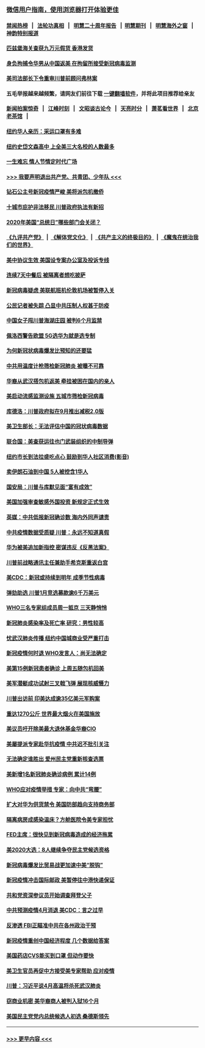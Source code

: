 ### [微信用户指南，使用浏览器打开体验更佳](https://github.com/gfw-breaker/banned-news1/blob/master/indexes/wechat-guide.md?t=0)
#### [禁闻热榜](热点新闻.md?t=0)  &nbsp;&nbsp;|&nbsp;&nbsp; [法轮功真相](https://github.com/gfw-breaker/truth/blob/master/README.md?t=0) &nbsp;&nbsp;|&nbsp;&nbsp; [明慧二十周年报告](https://github.com/gfw-breaker/mh-reports/blob/master/README.md?t=0) &nbsp;&nbsp;|&nbsp;&nbsp;[明慧期刊](https://github.com/gfw-breaker/mh-qikan) &nbsp;&nbsp;|&nbsp;&nbsp; [明慧海外之窗](https://github.com/gfw-breaker/mh-news/blob/master/README.md?t=0) &nbsp;&nbsp;|&nbsp;&nbsp; [神韵特别报道](https://github.com/gfw-breaker/mh-news/blob/master/shenyun.md?t=0)
#### [匹兹堡海关查获九万元假货 香港发货](../pages/nsc412/n11870716.md?t=02152355) 
#### [身负拘捕令华男从中国返美  在拘留所接受新冠病毒监测](../pages/nsc412/n11870710.md?t=02152355) 
#### [美司法部长下令重审川普前顾问弗林案](../pages/nsc412/n11870258.md?t=02152355) 
#### 五毛举报越来越频繁，请网友们前往下载 [一键翻墙软件](https://github.com/gfw-breaker/ssr-accounts)，并将此项目推荐给亲友
#### [新闻拍案惊奇](https://github.com/gfw-breaker/banned-news1/blob/master/pages/link4.md) &nbsp;&nbsp;|&nbsp;&nbsp; [江峰时刻](https://github.com/gfw-breaker/banned-news1/blob/master/pages/link4.md) &nbsp;&nbsp;|&nbsp;&nbsp; [文昭谈古论今](https://github.com/gfw-breaker/banned-news1/blob/master/pages/link4.md) &nbsp;&nbsp;|&nbsp;&nbsp; [天亮时分](https://github.com/gfw-breaker/banned-news1/blob/master/pages/link4.md) &nbsp;&nbsp;|&nbsp;&nbsp; [萧茗看世界](https://github.com/gfw-breaker/banned-news1/blob/master/pages/link4.md) &nbsp;&nbsp;|&nbsp;&nbsp; [北京老茶馆](https://github.com/gfw-breaker/banned-news1/blob/master/pages/link4.md) &nbsp;&nbsp;|&nbsp;&nbsp; 
#### [纽约华人亲历：采运口罩有多难](../pages/nsc412/n11870531.md?t=02152355) 
#### [纽约史岱文森高中  上全美三大名校的人数最多](../pages/nsc412/n11870557.md?t=02152355) 
#### [一生难忘 情人节情定时代广场](../pages/nsc412/n11870536.md?t=02152355) 
#### [>>> 我要声明退出共产党、共青团、少年队 <<<](https://github.com/begood0513/goodnews/blob/master/quit/letter.md) 
#### [钻石公主号新冠疫情严峻 美将派包机撤侨](../pages/nsc412/n11870505.md?t=02152355) 
#### [十城市庇护非法移民 川普政府执法有新招](../pages/nsc412/n11870410.md?t=02152355) 
#### [2020年美国“总统日”哪些部门会关闭？](../pages/nsc412/n11870148.md?t=02152355) 
#### [《九评共产党》](https://github.com/begood0513/9ping.md/blob/master/README.md) &nbsp;|&nbsp; [《解体党文化》](../../../../jtdwh.md/blob/master/README.md)  &nbsp;|&nbsp; [《共产主义的终极目的》](../../../../gczydzjmd.md/blob/master/README.md) &nbsp;|&nbsp; [《魔鬼在统治我们的世界》](../../../../mgztzwmdsj.md/blob/master/README.md) 
#### [美中协议生效 美国设专案办公室及投诉专线](../pages/nsc412/n11870266.md?t=02152355) 
#### [连续7天中餐后 被隔离者想吃披萨](../pages/nsc412/n11870243.md?t=02152355) 
#### [新冠病毒疑虑 美联航班机伦敦机场被暂停入关](../pages/nsc412/n11870015.md?t=02152355) 
#### [公民记者被失踪 凸显中共压制人权甚于防疫](../pages/nsc412/n11870042.md?t=02152355) 
#### [中国女子闯川普海湖庄园 被判6个月监禁](../pages/nsc412/n11869919.md?t=02152355) 
#### [佩洛西警告欧盟 5G选华为就是选专制](../pages/nsc412/n11869898.md?t=02152355) 
#### [为何新冠状病毒爆发比预知的还要猛](../pages/nsc412/n11869828.md?t=02152355) 
#### [中共用温度计枪筛检新冠肺炎 被曝不可靠](../pages/nsc412/n11869707.md?t=02152355) 
#### [华裔从武汉搭包机返美 牵挂被困在国内的亲人](../pages/nsc412/n11869711.md?t=02152355) 
#### [美启动流感监测设施 五城市筛检新冠病毒](../pages/nsc412/n11869689.md?t=02152355) 
#### [库德洛：川普政府拟在9月推出减税2.0版](../pages/nsc412/n11869627.md?t=02152355) 
#### [美卫生部长：无法评估中国的冠状病毒数据](../pages/nsc412/n11869301.md?t=02152355) 
#### [联合国：美查获运往也门武装组织的中制导弹](../pages/nsc412/n11868677.md?t=02152355) 
#### [纽约市长到法拉盛吃点心  鼓励到华人社区消费(影音)](../pages/nsc412/n11868197.md?t=02152355) 
#### [卖伊朗石油到中国  5人被控含1华人](../pages/nsc412/n11867988.md?t=02152355) 
#### [国安局：川普与库默见面“富有成效”](../pages/nsc412/n11867976.md?t=02152355) 
#### [美国加强审查敏感外国投资 新规定正式生效](../pages/nsc412/n11868041.md?t=02152355) 
#### [英媒：中共低报新冠确诊数 海内外同声谴责](../pages/nsc412/n11867421.md?t=02152355) 
#### [中共疫情数据受质疑 川普：永远不知道真假](../pages/nsc412/n11867195.md?t=02152355) 
#### [华为被美追加新指控 密谋违反《反黑法案》](../pages/nsc412/n11867191.md?t=02152355) 
#### [川普前战略通讯主任兼助手希克斯重返白宫](../pages/nsc412/n11867104.md?t=02152355) 
#### [美CDC：新冠或持续到明年 成季节性病毒](../pages/nsc412/n11867279.md?t=02152355) 
#### [弹劾助选 川普1月竞选募款逾6千万美元](../pages/nsc412/n11866950.md?t=02152355) 
#### [WHO三名专家组成员周一抵京 三天静悄悄](../pages/nsc412/n11866947.md?t=02152355) 
#### [新冠肺炎感染率及死亡率 研究：男性较高](../pages/nsc412/n11866956.md?t=02152355) 
#### [忧武汉肺炎传播 纽约中国城商业受严重打击](../pages/nsc412/n11866902.md?t=02152355) 
#### [新冠疫情何时退 WHO发言人：尚无法确定](../pages/nsc412/n11866864.md?t=02152355) 
#### [美第15例新冠患者确诊 上周五随包机回美](../pages/nsc412/n11866852.md?t=02152355) 
#### [美军潜艇成功试射三叉戟飞弹 展现核威慑力](../pages/nsc412/n11866046.md?t=02152355) 
#### [川普出访前 印美达成逾35亿美元军购案](../pages/nsc412/n11865444.md?t=02152355) 
#### [重达1270公斤 世界最大烟火在美国施放](../pages/nsc412/n11865198.md?t=02152355) 
#### [美议员吁开除美最大退休基金华裔CIO](../pages/nsc412/n11865230.md?t=02152355) 
#### [美屡提派专家赴华抗疫情 中共迟不批引关注](../pages/nsc412/n11864719.md?t=02152355) 
#### [无法确定谁胜出 爱州民主党重新核查选票](../pages/nsc412/n11864830.md?t=02152355) 
#### [美新增1名新冠肺炎确诊病例 累计14例](../pages/nsc412/n11864893.md?t=02152355) 
#### [WHO应对疫情举措 专家：向中共“弯腰”](../pages/nsc412/n11864727.md?t=02152355) 
#### [扩大对华为供货禁令 美国防部趋向支持商务部](../pages/nsc412/n11864773.md?t=02152355) 
#### [隔离病房成感染温床？方舱医院令美专家担忧](../pages/nsc412/n11864575.md?t=02152355) 
#### [FED主席：很快见到新冠病毒造成的经济拖累](../pages/nsc412/n11864507.md?t=02152355) 
#### [美2020大选：8人继续争夺民主党候选资格](../pages/nsc412/n11864327.md?t=02152355) 
#### [新冠病毒爆发比贸易战更加速中美“脱钩”](../pages/nsc412/n11864470.md?t=02152355) 
#### [新冠疫情冲击国际邮政 美暂停往中港快递保证](../pages/nsc412/n11864207.md?t=02152355) 
#### [共和党资深参议员开始调查拜登父子](../pages/nsc412/n11863984.md?t=02152355) 
#### [中共预测疫情4月消退 美CDC：言之过早](../pages/nsc412/n11864310.md?t=02152355) 
#### [反渗透 FBI正瞄准中共在各州政治干预](../pages/nsc412/n11864300.md?t=02152355) 
#### [新冠疫情重创中国经济程度 几个数据给答案](../pages/nsc412/n11864203.md?t=02152355) 
#### [美国药店CVS能买到口罩 但动作要快](../pages/nsc412/n11862438.md?t=02152355) 
#### [美卫生官员再促中方接受美专家帮助 应对疫情](../pages/nsc412/n11864043.md?t=02152355) 
#### [川普：习近平说4月高温将杀死武汉肺炎](../pages/nsc412/n11860814.md?t=02152355) 
#### [窃商业机密 美华裔商人被判入狱16个月](../pages/nsc412/n11863911.md?t=02152355) 
#### [美国民主党党内总统候选人初选 桑德斯领先](../pages/nsc412/n11863475.md?t=02152355) 

----
#### [ >>> 更早内容 <<< ](../indexes/nsc412-earlier.md)
